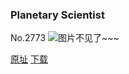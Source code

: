 ### Planetary Scientist
No.2773
![图片不见了~~~](https://imgs.xkcd.com/comics/planetary_scientist.png)

[原址](https://xkcd.com//2773) [下载](https://imgs.xkcd.com/comics/planetary_scientist.png)

